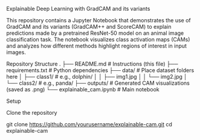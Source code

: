 Explainable Deep Learning with GradCAM and its variants

This repository contains a Jupyter Notebook that demonstrates the use of GradCAM and its variants (GradCAM++ and ScoreCAM) to explain predictions made by a pretrained ResNet-50 model on an animal image classification task. The notebook visualizes class activation maps (CAMs) and analyzes how different methods highlight regions of interest in input images.

Repository Structure
.
├── README.md              # Instructions (this file)
├── requirements.txt       # Python dependencies
├── data/                  # Place dataset folders here
│   ├── class1/            # e.g., dolphin/
│   │   ├── img1.jpg
│   │   └── img2.jpg
│   └── class2/            # e.g., panda/
├── outputs/               # Generated CAM visualizations (saved as .png)
└── explainable_cam.ipynb  # Main notebook

Setup

Clone the repository

git clone https://github.com/yourusername/explainable-cam.git
cd explainable-cam

